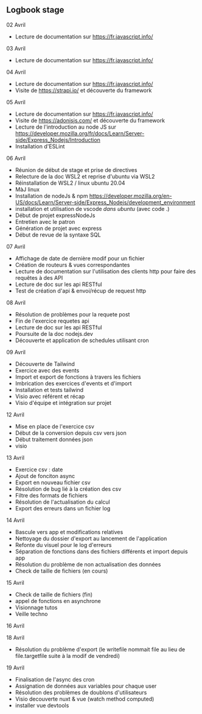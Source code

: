 **Logbook stage**
-

02 Avril
- Lecture de documentation sur https://fr.javascript.info/

03 Avril
- Lecture de documentation sur https://fr.javascript.info/

04 Avril
- Lecture de documentation sur https://fr.javascript.info/
- Visite de https://strapi.io/ et découverte du framework

05 Avril
- Lecture de documentation sur https://fr.javascript.info/
- Visite de https://adonisjs.com/ et découverte du framework
- Lecture de l'introduction au node JS sur https://developer.mozilla.org/fr/docs/Learn/Server-side/Express_Nodejs/Introduction
- Installation d'ESLint

06 Avril
- Réunion de début de stage et prise de directives
- Relecture de la doc WSL2 et reprise d'ubuntu via WSL2
- Réinstallation de WSL2 / linux ubuntu 20.04
- MàJ linux
- Installation de nodeJs & npm https://developer.mozilla.org/en-US/docs/Learn/Server-side/Express_Nodejs/development_environment
- installation et utilisation de vscode *dans ubuntu* (avec code .)
- Début de projet expressNodeJs 
- Entretien avec le patron
- Génération de projet avec express
- Début de revue de la syntaxe SQL

07 Avril
- Affichage de date de dernière modif pour un fichier
- Création de routeurs & vues correspondantes
- Lecture de documentation sur l'utilisation des clients http pour faire des requêtes à des API 
- Lecture de doc sur les api RESTful
- Test de création d'api & envoi/récup de request http

08 Avril
- Résolution de problèmes pour la requete post
- Fin de l'exercice requetes api
- Lecture de doc sur les api RESTful
- Poursuite de la doc nodejs.dev
- Découverte et application de schedules utilisant cron 

09 Avril
- Découverte de Tailwind
- Exercice avec des events
- Import et export de fonctions à travers les fichiers
- Imbrication des exercices d'events et d'import
- Installation et tests tailwind
- Visio avec référent et récap
- Visio d'équipe et intégration sur projet

12 Avril
- Mise en place de l'exercice csv
- Début de la conversion depuis csv vers json
- Début traitement données json
- visio

13 Avril
- Exercice csv : date
- Ajout de fonciton async
- Export en nouveau fichier csv
- Résolution de bug lié à la création des csv
- Filtre des formats de fichiers
- Résolution de l'actualisation du calcul
- Export des erreurs dans un fichier log

14 Avril

- Bascule vers app et modifications relatives
- Nettoyage du dossier d'export au lancement de l'application
- Refonte du visuel pour le log d'erreurs
- Séparation de fonctions dans des fichiers différents et import depuis app
- Résolution du problème de non actualisation des données
- Check de taille de fichiers (en cours)

15 Avril

- Check de taille de fichiers (fin)
- appel de fonctions en asynchrone
- Visionnage tutos 
- Veille techno

16 Avril

18 Avril

- Résolution du problème d'export (le writefile nommait file au lieu de file.targetfile suite à la modif de vendredi)

19 Avril

- Finalisation de l'async des cron
- Assignation de données aux variables pour chaque user
- Résolution des problèmes de doublons d'utilisateurs
- Visio decouverte nuxt & vue (watch method computed)
- installer vue devtools